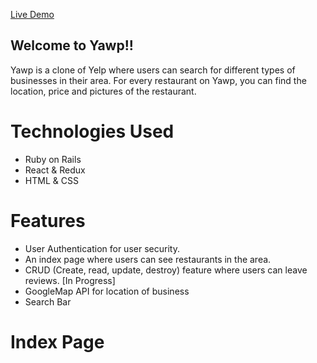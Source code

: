 [Live Demo](https://yawp-joseph.herokuapp.com/?#/)

## Welcome to Yawp!!

Yawp is a clone of Yelp where users can search for different types of businesses in their area. For every restaurant on Yawp, you can find the location,
price and pictures of the restaurant. 

# Technologies Used
  * Ruby on Rails
  * React & Redux
  * HTML & CSS
  
 # Features
  * User Authentication for user security.
  * An index page where users can see restaurants in the area.
  * CRUD (Create, read, update, destroy) feature where users can leave reviews.
  [In Progress]
  * GoogleMap API for location of business
  * Search Bar
  
# Index Page
  
